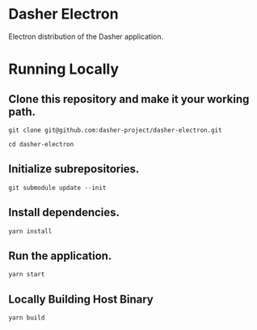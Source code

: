 # Dasher Electron

Electron distribution of the Dasher application.

# Running Locally

## Clone this repository and make it your working path.
`git clone git@github.com:dasher-project/dasher-electron.git`

`cd dasher-electron`

## Initialize subrepositories.
`git submodule update --init`

## Install dependencies.
`yarn install`

## Run the application.
`yarn start`

## Locally Building Host Binary

`yarn build`

